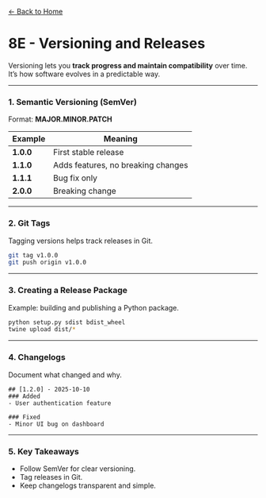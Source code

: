 [← Back to Home](../README.md)

# 8E - Versioning and Releases

Versioning lets you **track progress and maintain compatibility** over time.  
It’s how software evolves in a predictable way.

---

### 1. Semantic Versioning (SemVer)

Format: **MAJOR.MINOR.PATCH**

| Example | Meaning |
|----------|----------|
| **1.0.0** | First stable release |
| **1.1.0** | Adds features, no breaking changes |
| **1.1.1** | Bug fix only |
| **2.0.0** | Breaking change |

---

### 2. Git Tags

Tagging versions helps track releases in Git.

```bash
git tag v1.0.0
git push origin v1.0.0
```

---

### 3. Creating a Release Package

Example: building and publishing a Python package.

```bash
python setup.py sdist bdist_wheel
twine upload dist/*
```

---

### 4. Changelogs

Document what changed and why.

```
## [1.2.0] - 2025-10-10
### Added
- User authentication feature

### Fixed
- Minor UI bug on dashboard
```

---

### 5. Key Takeaways
- Follow SemVer for clear versioning.  
- Tag releases in Git.  
- Keep changelogs transparent and simple.
